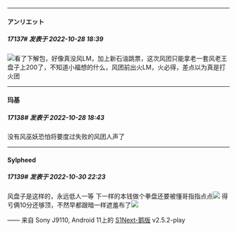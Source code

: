 

*****

####  アンリエット  
##### 17137#       发表于 2022-10-28 18:39

<img src="https://static.saraba1st.com/image/smiley/face2017/002.png" referrerpolicy="no-referrer">看了下解包，好像真没风LM，加上新石油跳票，这次风团只能拿老一套风老王盘子上200了，不知道小福想的什么，风团前出火LM，火必得，差点以为真是打火团



*****

####  玛基  
##### 17138#       发表于 2022-10-28 18:43

没有风巫妖恐怕将要度过失败的风团人声了



*****

####  Sylpheed  
##### 17139#       发表于 2022-10-30 22:23

风盘子是这样的，永远低人一等
下一样的本钱做个拳盘还要被懂哥指指点点<img src="https://static.saraba1st.com/image/smiley/face2017/067.png" referrerpolicy="no-referrer">
得亏俩10分还够顶，不然早都跟暗一样遮羞布了<img src="https://static.saraba1st.com/image/smiley/face2017/060.png" referrerpolicy="no-referrer">

—— 来自 Sony J9110, Android 11上的 [S1Next-鹅版](https://github.com/ykrank/S1-Next/releases) v2.5.2-play


